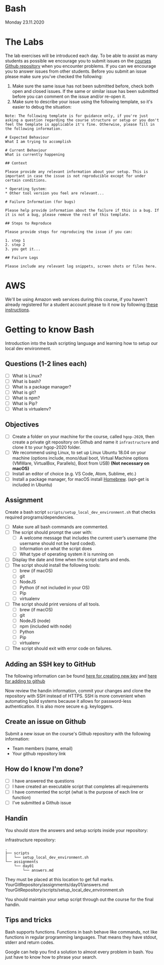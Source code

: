 # Bash

Monday 23.11.2020

# The Labs
The lab exercises will be introduced each day. To be able to assist as many students as possible we encourage you to submit issues on the [courses Github repository](https://github.com/hgop/syllabus-2020) when you encounter problems.
If you can we encourage you to answer issues from other students.
Before you submit an issue please make sure you've checked the following:
1. Make sure the same issue has not been submitted before, check both open and closed issues. If the same or similar issue has been submitted before you can comment on the issue and/or re-open it.
2. Make sure to describe your issue using the following template, so it's easier to debug the situation:

```
Note: The following template is for guidance only, if you're just asking a question regarding the course structure or setup or you don't feel the template is applicable it's fine. Otherwise, please fill in the following information.

# Expected Behaviour
What I am trying to accomplish

# Current Behaviour
What is currently happening

## Context

Please provide any relevant information about your setup. This is important in case the issue is not reproducible except for under certain conditions.

* Operating System:
* Other tool version you feel are relevant...

# Failure Information (for bugs)

Please help provide information about the failure if this is a bug. If it is not a bug, please remove the rest of this template.

## Steps to Reproduce

Please provide steps for reproducing the issue if you can:

1. step 1
2. step 2
3. you get it...

## Failure Logs

Please include any relevant log snippets, screen shots or files here.
```

# AWS
We'll be using Amazon web services during this course, if you haven't already registered for a student account please to it now by following [these instructions](https://github.com/hgop/syllabus-2020/blob/master/AWS/README.md).

# Getting to know Bash

Introduction into the bash scripting language and learning how to setup our local dev environment.

## Questions (1-2 lines each)

- [ ] What is Linux?
- [ ] What is bash?
- [ ] What is a package manager?
- [ ] What is git?
- [ ] What is npm?
- [ ] What is Pip?
- [ ] What is virtualenv?

## Objectives

- [ ] Create a folder on your machine for the course, called `hgop-2020`, then create a private git repository on Github and name it `infrastructure` and clone it to your hgop-2020 folder.
- [ ] We recommend using Linux, to set up Linux Ubuntu 18.04 on your machine (options include, mono/dual
      boot, Virtual Machine options (VMWare, VirtualBox, Parallels), Boot from
      USB) **(Not necessary on macOS)**
- [ ] Install an editor of choice (e.g. VS Code, Atom, Sublime, etc.)
- [ ] Install a package manager, for macOS install [Homebrew](https://brew.sh/). (apt-get is included in Ubuntu)

## Assignment

Create a bash script `scripts/setup_local_dev_environment.sh` that checks required programs/dependencies.

- [ ] Make sure all bash commands are commented.
- [ ] The script should prompt the user with:
  - [ ] A welcome message that includes the current user’s username (the
        username should not be hard coded).
  - [ ] Information on what the script does
  - [ ] What type of operating system it is running on
- [ ] Display the date and time when the script starts and ends.
- [ ] The script should install the following tools:
  - [ ] brew (if macOS)
  - [ ] git
  - [ ] NodeJS
  - [ ] Python (if not included in your OS)
  - [ ] Pip
  - [ ] virtualenv
- [ ] The script should print versions of all tools.
  - [ ] brew (if macOS)
  - [ ] git 
  - [ ] NodeJS (node)
  - [ ] npm (included with node)
  - [ ] Python
  - [ ] Pip
  - [ ] virtualenv
- [ ] The script should exit with error code on failures.

## Adding an SSH key to GitHub

The following information can be found
[here for creating new key](https://help.github.com/articles/generating-a-new-ssh-key-and-adding-it-to-the-ssh-agent/)
and
[here for adding to github](https://help.github.com/articles/adding-a-new-ssh-key-to-your-github-account/)

Now review the handin information, commit your changes and clone the repository with SSH instead of HTTPS. SSH
is more convenient when automating build systems because it allows for
password-less authentication. It is also more secure e.g. keyloggers.

## Create an issue on Github
Submit a new issue on the course's Github repository with the following information:
- Team members (name, email)
- Your github repository link

## How do I know I'm done?

- [ ] I have answered the questions
- [ ] I have created an executable script that completes all requirements
- [ ] I have commented the script (what is the purpose of each line or function)
- [ ] I've submitted a Github issue

## Handin

You should store the answers and setup scripts inside your repository:

infrastructure repository:
```text
.
├── scripts
│   └── setup_local_dev_environment.sh
└── assignments
    └── day01
        └── answers.md
```

They must be placed at this location to get full marks.\
YourGitRepository/assignments/day01/answers.md\
YourGitRepository/scripts/setup_local_dev_environment.sh

You should maintain your setup script through out the 
course for the final handin.

## Tips and tricks
Bash supports functions. Functions in bash behave like commands, not like functions in regular programming
languages. That means they have stdout, stderr and return codes.

Google can help you find a solution to almost every problem in bash. You just have to know how to phrase your search.
